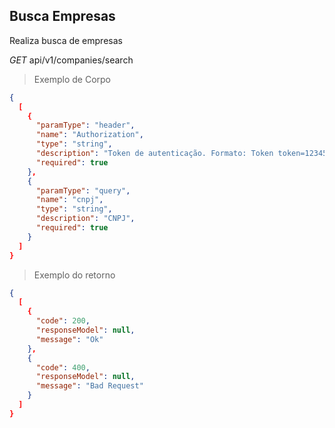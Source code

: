 ## Busca Empresas

Realiza busca de empresas

<div class="api-endpoint">
  <div class="endpoint-data">
    <i class="label label-get">GET</i>
     api/v1/companies/search
  </div>
</div>


> Exemplo de Corpo

```json
{
  [
    {
      "paramType": "header",
      "name": "Authorization",
      "type": "string",
      "description": "Token de autenticação. Formato: Token token=123456",
      "required": true
    },
    {
      "paramType": "query",
      "name": "cnpj",
      "type": "string",
      "description": "CNPJ",
      "required": true
    }
  ]
}
```

> Exemplo do retorno

```json
{
  [
    {
      "code": 200,
      "responseModel": null,
      "message": "Ok"
    },
    {
      "code": 400,
      "responseModel": null,
      "message": "Bad Request"
    }
  ]
}
```